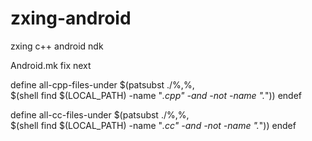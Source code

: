 # zxing-android
zxing c++ android ndk

Android.mk fix next  

define all-cpp-files-under
$(patsubst ./%,%, \
	$(shell  find $(LOCAL_PATH)  -name "*.cpp" -and -not -name ".*"))
endef

define all-cc-files-under
$(patsubst ./%,%, \
	$(shell find $(LOCAL_PATH) -name "*.cc" -and -not -name ".*"))
endef

